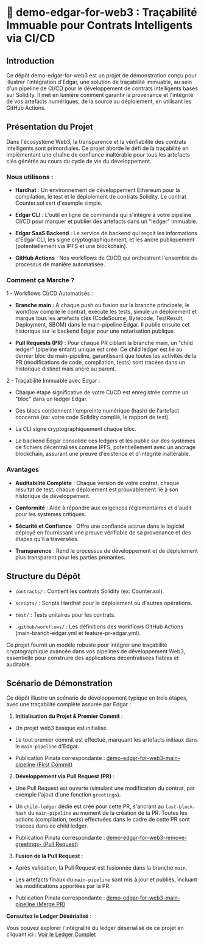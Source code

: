# 🔗 demo-edgar-for-web3 : Traçabilité Immuable pour Contrats Intelligents via CI/CD

## Introduction
Ce dépôt demo-edgar-for-web3 est un projet de démonstration conçu pour illustrer l'intégration d'Edgar, une solution de traçabilité immuable, au sein d'un pipeline de CI/CD pour le développement de contrats intelligents basés sur Solidity. Il met en lumière comment garantir la provenance et l'intégrité de vos artefacts numériques, de la source au déploiement, en utilisant les GitHub Actions.

## Présentation du Projet
Dans l'écosystème Web3, la transparence et la vérifiabilité des contrats intelligents sont primordiales. Ce projet aborde le défi de la traçabilité en implémentant une chaîne de confiance inaltérable pour tous les artefacts clés générés au cours du cycle de vie du développement.

### Nous utilisons :

  - **Hardhat** : Un environnement de développement Ethereum pour la compilation, le test et le déploiement de contrats Solidity. Le contrat Counter.sol sert d'exemple simple.

  - **Edgar CLI** : L'outil en ligne de commande qui s'intègre à votre pipeline CI/CD pour marquer et publier des artefacts dans un "ledger" immuable.

  - **Edgar SaaS Backend** : Le service de backend qui reçoit les informations d'Edgar CLI, les signe cryptographiquement, et les ancre publiquement (potentiellement via IPFS et une blockchain).

  - **GitHub Actions** : Nos workflows de CI/CD qui orchestrent l'ensemble du processus de manière automatisée.

### Comment ça Marche ?
1 - Workflows CI/CD Automatisés :

  - **Branche main** : À chaque push ou fusion sur la branche principale, le workflow compile le contrat, exécute les tests, simule un déploiement et marque tous les artefacts clés (CodeSource, Bytecode, TestResult, Deployment, SBOM) dans le main-pipeline Edgar. Il publie ensuite cet historique sur le backend Edgar pour une notarisation publique.

  - **Pull Requests (PR)** : Pour chaque PR ciblant la branche main, un "child ledger" (pipeline enfant) unique est créé. Ce child ledger est lié au dernier bloc du main-pipeline, garantissant que toutes les activités de la PR (modifications de code, compilation, tests) sont tracées dans un historique distinct mais ancré au parent.

2 - Traçabilité Immuable avec Edgar :

  - Chaque étape significative de votre CI/CD est enregistrée comme un "bloc" dans un ledger Edgar.

  - Ces blocs contiennent l'empreinte numérique (hash) de l'artefact concerné (ex: votre code Solidity compilé, le rapport de test).

  - La CLI signe cryptographiquement chaque bloc.

  - Le backend Edgar consolide ces ledgers et les publie sur des systèmes de fichiers décentralisés comme IPFS, potentiellement avec un ancrage blockchain, assurant une preuve d'existence et d'intégrité inaltérable.

### Avantages
  - **Auditabilité Complète** : Chaque version de votre contrat, chaque résultat de test, chaque déploiement est prouvablement lié à son historique de développement.

  - **Conformité** : Aide à répondre aux exigences réglementaires et d'audit pour les systèmes critiques.

  - **Sécurité et Confiance** : Offre une confiance accrue dans le logiciel déployé en fournissant une preuve vérifiable de sa provenance et des étapes qu'il a traversées.

  - **Transparence** : Rend le processus de développement et de déploiement plus transparent pour les parties prenantes.


## Structure du Dépôt
  - `contracts/` : Contient les contrats Solidity (ex: Counter.sol).

  - `scripts/` : Scripts Hardhat pour le déploiement ou d'autres opérations.

  - `test/` : Tests unitaires pour les contrats.

  - `.github/workflows/` : Les définitions des workflows GitHub Actions (main-branch-edgar.yml et feature-pr-edgar.yml).

Ce projet fournit un modèle robuste pour intégrer une traçabilité cryptographique avancée dans vos pipelines de développement Web3, essentielle pour construire des applications décentralisées fiables et auditable.

## Scénario de Démonstration
Ce dépôt illustre un scénario de développement typique en trois étapes, avec une traçabilité complète assurée par Edgar :

1) **Initialisation du Projet & Premier Commit** :

  - Un projet web3 basique est initialisé.

  - Le tout premier commit est effectué, marquant les artefacts initiaux dans le `main-pipeline` d'Edgar.

  - Publication Pinata correspondante : [demo-edgar-for-web3-main-pipeline (First Commit)](https://copper-official-frog-380.mypinata.cloud/ipfs/QmdXM8eGxtMbgt9uKtfere2fHtCEm87emxXUHaoLuW8G32)

2) **Développement via Pull Request (PR)** :

  - Une Pull Request est ouverte (simulant une modification du contrat, par exemple l'ajout d'une fonction `greetings`).

  - Un `child-ledger` dédié est créé pour cette PR, s'ancrant au `last-block-hash` du `main-pipeline` au moment de la création de la PR. Toutes les actions (compilation, tests) effectuées dans le cadre de cette PR sont tracées dans ce child ledger.

  - Publication Pinata correspondante : [demo-edgar-for-web3-remove-greetings- (Pull Request)](https://copper-official-frog-380.mypinata.cloud/ipfs/QmRoEFz1UcPs5sTbHogYJnLM6dvMuzSx3GUuTUC98DriHn)

3) **Fusion de la Pull Request** :

  - Après validation, la Pull Request est fusionnée dans la branche `main`.

  - Les artefacts finaux du `main-pipeline` sont mis à jour et publiés, incluant les modifications apportées par la PR.

  - Publication Pinata correspondante : [demo-edgar-for-web3-main-pipeline (Merge PR)](https://copper-official-frog-380.mypinata.cloud/ipfs/QmTP9gZXk5suPdTbGpUoLMzh17FfR97pZ1mZNcZQMNiuPP)

**Consultez le Ledger Désérialisé** :

Vous pouvez explorer l'intégralité du ledger désérialisé de ce projet en cliquant ici :
[Voir le Ledger Complet](https://edgar-worker-backend-rust.cebulski-mi.workers.dev/api/v1/list-projects/demo-edgar-for-web3)